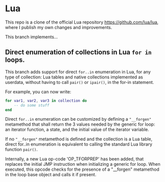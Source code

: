 # Lua

This repo is a clone of the official Lua repository https://github.com/lua/lua, where I publish my own changes and improvements.

This branch implements…

## Direct enumeration of collections in Lua `for in` loops.

This branch adds support for direct `for..in` enumeration in Lua, for any type of collection: Lua tables and native collections 
implemented as userdata, without having to call `pair()` or `ipair()`, in the for-in statement.

For example, you can now write:

````Lua
for var1, var2, var3 in collection do
    -- do some stuff
end
````

Direct `for..in` enumeration can be customized by defining a `"__forgen"` metamethod that shall return the 3 values needed 
by the generic for loop: an iterator function, a state, and the initial value of the iterator variable.  

If no `"__forgen"` metamethod is defined and the collection is a Lua table, direct for..in enumeration is equivalent to 
calling the standard Lua library function `pair()`.

Internally, a new Lua op-code 'OP_TFORPREP' has been added, that replaces the initial JMP instruction when initializing 
a generic for loop. When executed, this opcode checks for the presence of a "__forgen" metamethod in the loop base object 
and calls it if present.
